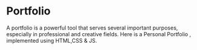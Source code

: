 # Portfolio
A portfolio is a powerful tool that serves several important purposes, especially in professional and creative fields. Here is a Personal Portfolio , implemented using HTML,CSS &amp; JS.

